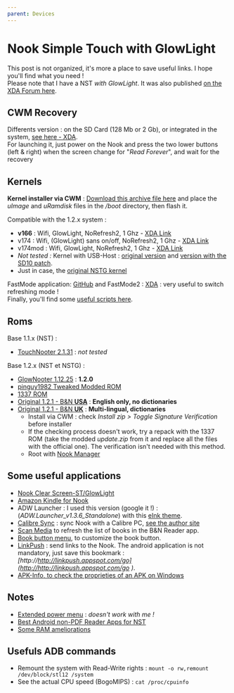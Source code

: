 ```yaml
---
parent: Devices
---
```


# Nook Simple Touch with GlowLight

This post is not organized, it's more a place to save useful links. I hope you'll find what you need !  
Please note that I have a NST *with GlowLight*. It was also published [on the XDA Forum here](http://forum.xda-developers.com/nook-touch/general/list-quick-useful-links-to-kernels-roms-t2990649 ).

## CWM Recovery

Differents version : on the SD Card (128 Mb or 2 Gb), or integrated in the system, [see here - XDA](http://forum.xda-developers.com/showthread.php?t=1360994 ).  
For launching it, just power on the Nook and press the two lower buttons (left & right) when the screen change for "*Read Forever*", and wait for the recovery

## Kernels

**Kernel installer via CWM** : [Download this archive file here](/img/nook/uImage_Flasher.zip ) and place the *uImage* and *uRamdisk* files in the */boot* directory, then flash it.

Compatible with the 1.2.x system :

- **v166** : Wifi, GlowLight, NoRefresh2, 1 Ghz - [XDA Link](http://forum.xda-developers.com/showpost.php?p=32790735&postcount=48 )
- v174 : Wifi, (GlowLight) sans on/off, NoRefresh2, 1 Ghz - [XDA Link](http://forum.xda-developers.com/showpost.php?p=34302321&postcount=78 )
- v174mod : Wifi, GlowLight, NoRefresh2, 1 Ghz  - [XDA Link](http://forum.xda-developers.com/showpost.php?p=35049488&postcount=93 )
- *Not tested :* Kernel with USB-Host : [original version](http://forum.xda-developers.com/showpost.php?p=43212551&postcount=164 ) and [version with the SD10 patch](http://forum.xda-developers.com/showpost.php?p=43797159&postcount=172 ).
- Just in case, the [original NSTG kernel](http://forum.xda-developers.com/showpost.php?p=55323403&postcount=239 )

FastMode application: [GitHub](https://github.com/marspeople/NoRefreshToggle/downloads ) and FastMode2 : [XDA](http://forum.xda-developers.com/showpost.php?p=39529578&postcount=140&nocache=1&z=7383330913478812 ) : very useful to switch refreshing mode !  
Finally, you'll find some [useful scripts here](http://forum.xda-developers.com/showpost.php?p=35362768&postcount=105 ).

## Roms

Base 1.1.x (NST) :

- [TouchNooter 2.1.31](http://forum.xda-developers.com/showthread.php?t=1343143 ) : *not tested*

Base 1.2.x (NST et NSTG) :

- [GlowNooter 1.12.25](http://forum.xda-developers.com/showthread.php?t=1675706 ) : **1.2.0**
- [pinguy1982 Tweaked Modded ROM](http://forum.xda-developers.com/showthread.php?t=2651053 )
- [1337 ROM](http://forum.xda-developers.com/nook-touch/development/1337-rom-t2931567 )
- [Original 1.2.1 - B&N **USA**](http://www.barnesandnoble.com/u/Software-Updates-NOOK-Simple-Touch/379003175/ ) : **English only, no dictionaries**
- [Original 1.2.1 - B&N **UK**](http://www.nook.com/gb/support/nook-simple-touch-GlowLight-software-updates ) : **Multi-lingual, dictionaries**
    - Install via CWM : check *Install zip > Toggle Signature Verification* before installer
    - If the checking process doesn't work, try a repack with the 1337 ROM (take the modded *update.zip* from it and replace all the files with the official one). The verification isn't needed with this method.
    - Root with [Nook Manager](http://forum.xda-developers.com/showthread.php?t=2040351 )

## Some useful applications

- [Nook Clear Screen-ST/GlowLight](https://play.google.com/store/apps/details?id=com.lggfc.nookclearscreen )
- [Amazon Kindle for Nook](http://forum.xda-developers.com/showthread.php?t=2024062 )
- ADW Launcher : I used this version (google it !) : (*ADW.Launcher_v1.3.6_Standalone*) with this [eInk theme](https://play.google.com/store/apps/details?id=com.david1171.minimalistblack ).
- [Calibre Sync](https://play.google.com/store/apps/details?id=net.sengjea.calibre&hl=en ) : sync Nook with a Calibre PC, [see the author site](http://sengjea.net/calibre-sync/ )
- [Scan Media](https://play.google.com/store/apps/details?id=com.dcd.scanmedia ) to refresh the list of books in the B&N Reader app.
- [Book button menu](http://forum.xda-developers.com/showthread.php?t=1280509 ), to customize the book button.
- [LinkPush](http://linkpush.appspot.com/ ) : send links to the Nook. The android application is not mandatory, just save this bookmark : *[http://http://linkpush.appspot.com/go](http://http://linkpush.appspot.com/go )*.
- [APK-Info, to check the proprieties of an APK on Windows](http://forum.xda-developers.com/showthread.php?t=2359373 )

## Notes

- [Extended power menu](http://forum.xda-developers.com/showthread.php?t=2171818 ) : *doesn't work with me !*
- [Best Android non-PDF Reader Apps for NST](http://forum.xda-developers.com/showthread.php?t=2597842 )
- [Some RAM ameliorations](http://forum.xda-developers.com/showpost.php?p=45783923&postcount=191 )

## Usefuls ADB commands

- Remount the system with Read-Write rights : `mount -o rw,remount /dev/block/stl12 /system`
- See the actual CPU speed (BogoMIPS) : `cat /proc/cpuinfo`
